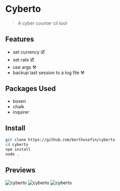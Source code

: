 # Cyberto

> A cyber counter cli tool

## Features

- set currency 🗹
- set rate 🗹
- use args ⚒
- backup last session to a log file ⚒

## Packages Used

- boxen
- chalk
- inquirer

## Install

```bash
git clone https://github.com/berthosefin/cyberto
cd cyberto
npm install
node .
```

## Previews

![cyberto](./previews/1.png)
![cyberto](https://raw.githubusercontent.com/berthosefin/cyberto/main/previews/2.png)
![cyberto](https://raw.githubusercontent.com/berthosefin/cyberto/main/previews/3.png)
